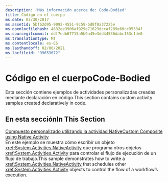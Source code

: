 ```yaml
---
description: 'Más información acerca de: Code-Bodied'
title: Código en el cuerpo
ms.date: 03/30/2017
ms.assetid: 5bfb2d95-9092-4551-9c59-bd8f0a37225e
ms.openlocfilehash: 4632ee3906af929e71623dccaf289e60cc95334f
ms.sourcegitcommit: ddf7edb67715a5b9a45e3dd44536dabc153c1de0
ms.translationtype: MT
ms.contentlocale: es-ES
ms.lasthandoff: 02/06/2021
ms.locfileid: "99653672"
---
```

# <a name="code-bodied"></a><span data-ttu-id="40e97-103">Código en el cuerpo</span><span class="sxs-lookup"><span data-stu-id="40e97-103">Code-Bodied</span></span>

<span data-ttu-id="40e97-104">Esta sección contiene ejemplos de actividades personalizadas creadas mediante declaración en código.</span><span class="sxs-lookup"><span data-stu-id="40e97-104">This section contains custom activity samples created declaratively in code.</span></span>  
  
## <a name="in-this-section"></a><span data-ttu-id="40e97-105">En esta sección</span><span class="sxs-lookup"><span data-stu-id="40e97-105">In This Section</span></span>
  
 [<span data-ttu-id="40e97-106">Compuesto personalizado utilizando la actividad Native</span><span class="sxs-lookup"><span data-stu-id="40e97-106">Custom Composite using Native Activity</span></span>](custom-composite-using-native-activity.md)  
 <span data-ttu-id="40e97-107">En este ejemplo se muestra cómo escribir un objeto <xref:System.Activities.NativeActivity> que programa otros objetos <xref:System.Activities.Activity> para controlar el flujo de ejecución de un flujo de trabajo.</span><span class="sxs-lookup"><span data-stu-id="40e97-107">This sample demonstrates how to write a <xref:System.Activities.NativeActivity> that schedules other <xref:System.Activities.Activity> objects to control the flow of a workflow’s execution.</span></span>
